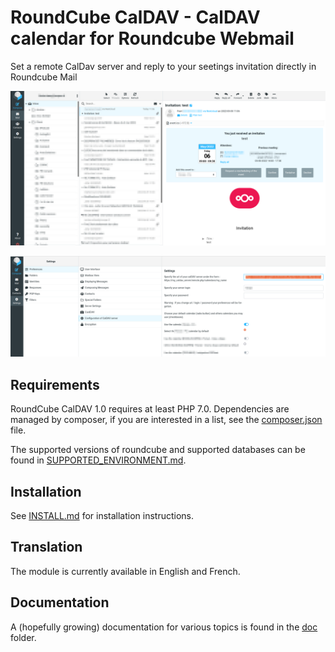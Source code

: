# RoundCube CalDAV - CalDAV calendar for Roundcube Webmail

Set a remote CalDav server and reply to your seetings invitation directly in Roundcube Mail

![](doc/caldav_screen.png)

![](doc/caldav_setup_screen.png)


## Requirements

RoundCube CalDAV 1.0 requires at least PHP 7.0. Dependencies are managed by composer, if you are interested in a list, see the
[composer.json](composer.json) file.

The supported versions of roundcube and supported databases can be found in [SUPPORTED_ENVIRONMENT.md](doc/SUPPORTED_ENVIRONMENT.md).

## Installation

See [INSTALL.md](doc/INSTALL.md) for installation instructions.

## Translation 

The module is currently available in English and French.

## Documentation

A (hopefully growing) documentation for various topics is found in the [doc](doc/) folder.

